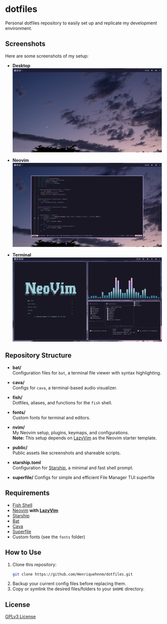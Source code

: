 # dotfiles

Personal dotfiles repository to easily set up and replicate my development environment.

## Screenshots

Here are some screenshots of my setup:

- **Desktop**
  ![Desktop](public/desktop.png)

- **Neovim**
  ![Neovim](public/nvim.png)

- **Terminal**
  ![Terminal](public/terminal.png)

## Repository Structure

- **bat/**  
  Configuration files for `bat`, a terminal file viewer with syntax highlighting.

- **cava/**  
  Configs for `cava`, a terminal-based audio visualizer.

- **fish/**  
  Dotfiles, aliases, and functions for the `fish` shell.

- **fonts/**  
  Custom fonts for terminal and editors.

- **nvim/**  
  My Neovim setup, plugins, keymaps, and configurations.  
  **Note:** This setup depends on [LazyVim](https://www.lazyvim.org/) as the Neovim starter template.

- **public/**  
  Public assets like screenshots and shareable scripts.

- **starship.toml**  
  Configuration for [Starship](https://starship.rs/), a minimal and fast shell prompt.

- **superfile/**
  Configs for simple and efficient File Manager TUI superfile

## Requirements

- [Fish Shell](https://fishshell.com/)
- [Neovim](https://neovim.io/) **with [LazyVim](https://www.lazyvim.org/)**
- [Starship](https://starship.rs/)
- [Bat](https://github.com/sharkdp/bat)
- [Cava](https://karlstav.github.io/cava/)
- [Superfile](https://superfile.netlify.app/)
- Custom fonts (see the `fonts` folder)

## How to Use

1. Clone this repository:
   ```sh
   git clone https://github.com/Henriquehnnm/dotfiles.git
   ```
2. Backup your current config files before replacing them.
3. Copy or symlink the desired files/folders to your `$HOME` directory.

## License

[GPLv3 License](./LICENSE)
